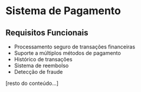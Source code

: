 # Sistema de Pagamento

## Requisitos Funcionais

- Processamento seguro de transações financeiras
- Suporte a múltiplos métodos de pagamento
- Histórico de transações
- Sistema de reembolso
- Detecção de fraude

[resto do conteúdo...]